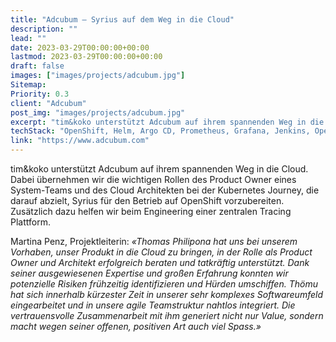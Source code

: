 ```yaml
---
title: "Adcubum – Syrius auf dem Weg in die Cloud"
description: ""
lead: ""
date: 2023-03-29T00:00:00+00:00
lastmod: 2023-03-29T00:00:00+00:00
draft: false
images: ["images/projects/adcubum.jpg"]
Sitemap:
Priority: 0.3
client: "Adcubum"
post_img: "images/projects/adcubum.jpg"
excerpt: "tim&koko unterstützt Adcubum auf ihrem spannenden Weg in die Cloud."
techStack: "OpenShift, Helm, Argo CD, Prometheus, Grafana, Jenkins, OpenTelemetry"
link: "https://www.adcubum.com"
---
```


tim&koko unterstützt Adcubum auf ihrem spannenden Weg in die Cloud. Dabei übernehmen wir die wichtigen Rollen des Product Owner eines System-Teams und des Cloud Architekten bei der Kubernetes Journey, die darauf abzielt, Syrius für den Betrieb auf OpenShift vorzubereiten. Zusätzlich dazu helfen wir beim Engineering einer zentralen Tracing Plattform.

Martina Penz, Projektleiterin: *«Thomas Philipona hat uns bei unserem Vorhaben, unser Produkt in die Cloud zu bringen, in der Rolle als Product Owner und Architekt erfolgreich beraten und tatkräftig unterstützt. Dank seiner ausgewiesenen Expertise und großen Erfahrung konnten wir potenzielle Risiken frühzeitig identifizieren und Hürden umschiffen. Thömu hat sich innerhalb kürzester Zeit in unserer sehr komplexes Softwareumfeld eingearbeitet und in unsere agile Teamstruktur nahtlos integriert. Die vertrauensvolle Zusammenarbeit mit ihm generiert nicht nur Value, sondern macht wegen seiner offenen, positiven Art auch viel Spass.»*
